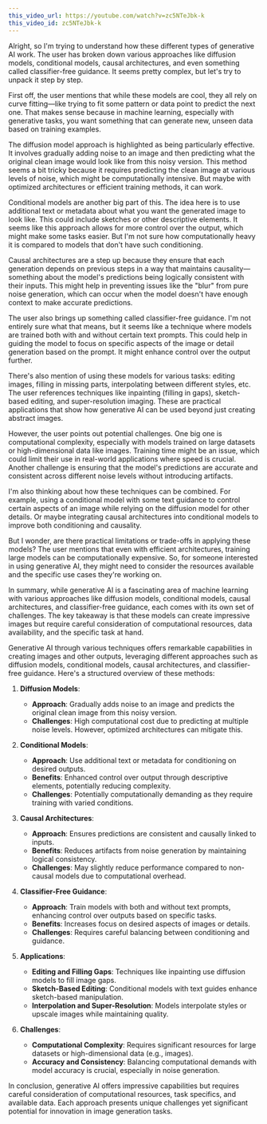 ```yaml
---
this_video_url: https://youtube.com/watch?v=zc5NTeJbk-k
this_video_id: zc5NTeJbk-k
---
```

<think>
Alright, so I'm trying to understand how these different types of generative AI work. The user has broken down various approaches like diffusion models, conditional models, causal architectures, and even something called classifier-free guidance. It seems pretty complex, but let's try to unpack it step by step.

First off, the user mentions that while these models are cool, they all rely on curve fitting—like trying to fit some pattern or data point to predict the next one. That makes sense because in machine learning, especially with generative tasks, you want something that can generate new, unseen data based on training examples.

The diffusion model approach is highlighted as being particularly effective. It involves gradually adding noise to an image and then predicting what the original clean image would look like from this noisy version. This method seems a bit tricky because it requires predicting the clean image at various levels of noise, which might be computationally intensive. But maybe with optimized architectures or efficient training methods, it can work.

Conditional models are another big part of this. The idea here is to use additional text or metadata about what you want the generated image to look like. This could include sketches or other descriptive elements. It seems like this approach allows for more control over the output, which might make some tasks easier. But I'm not sure how computationally heavy it is compared to models that don't have such conditioning.

Causal architectures are a step up because they ensure that each generation depends on previous steps in a way that maintains causality—something about the model's predictions being logically consistent with their inputs. This might help in preventing issues like the "blur" from pure noise generation, which can occur when the model doesn't have enough context to make accurate predictions.

The user also brings up something called classifier-free guidance. I'm not entirely sure what that means, but it seems like a technique where models are trained both with and without certain text prompts. This could help in guiding the model to focus on specific aspects of the image or detail generation based on the prompt. It might enhance control over the output further.

There's also mention of using these models for various tasks: editing images, filling in missing parts, interpolating between different styles, etc. The user references techniques like inpainting (filling in gaps), sketch-based editing, and super-resolution imaging. These are practical applications that show how generative AI can be used beyond just creating abstract images.

However, the user points out potential challenges. One big one is computational complexity, especially with models trained on large datasets or high-dimensional data like images. Training time might be an issue, which could limit their use in real-world applications where speed is crucial. Another challenge is ensuring that the model's predictions are accurate and consistent across different noise levels without introducing artifacts.

I'm also thinking about how these techniques can be combined. For example, using a conditional model with some text guidance to control certain aspects of an image while relying on the diffusion model for other details. Or maybe integrating causal architectures into conditional models to improve both conditioning and causality.

But I wonder, are there practical limitations or trade-offs in applying these models? The user mentions that even with efficient architectures, training large models can be computationally expensive. So, for someone interested in using generative AI, they might need to consider the resources available and the specific use cases they're working on.

In summary, while generative AI is a fascinating area of machine learning with various approaches like diffusion models, conditional models, causal architectures, and classifier-free guidance, each comes with its own set of challenges. The key takeaway is that these models can create impressive images but require careful consideration of computational resources, data availability, and the specific task at hand.
</think>

Generative AI through various techniques offers remarkable capabilities in creating images and other outputs, leveraging different approaches such as diffusion models, conditional models, causal architectures, and classifier-free guidance. Here's a structured overview of these methods:

1. **Diffusion Models**:
   - **Approach**: Gradually adds noise to an image and predicts the original clean image from this noisy version.
   - **Challenges**: High computational cost due to predicting at multiple noise levels. However, optimized architectures can mitigate this.

2. **Conditional Models**:
   - **Approach**: Use additional text or metadata for conditioning on desired outputs.
   - **Benefits**: Enhanced control over output through descriptive elements, potentially reducing complexity.
   - **Challenges**: Potentially computationally demanding as they require training with varied conditions.

3. **Causal Architectures**:
   - **Approach**: Ensures predictions are consistent and causally linked to inputs.
   - **Benefits**: Reduces artifacts from noise generation by maintaining logical consistency.
   - **Challenges**: May slightly reduce performance compared to non-causal models due to computational overhead.

4. **Classifier-Free Guidance**:
   - **Approach**: Train models with both and without text prompts, enhancing control over outputs based on specific tasks.
   - **Benefits**: Increases focus on desired aspects of images or details.
   - **Challenges**: Requires careful balancing between conditioning and guidance.

5. **Applications**:
   - **Editing and Filling Gaps**: Techniques like inpainting use diffusion models to fill image gaps.
   - **Sketch-Based Editing**: Conditional models with text guides enhance sketch-based manipulation.
   - **Interpolation and Super-Resolution**: Models interpolate styles or upscale images while maintaining quality.

6. **Challenges**:
   - **Computational Complexity**: Requires significant resources for large datasets or high-dimensional data (e.g., images).
   - **Accuracy and Consistency**: Balancing computational demands with model accuracy is crucial, especially in noise generation.

In conclusion, generative AI offers impressive capabilities but requires careful consideration of computational resources, task specifics, and available data. Each approach presents unique challenges yet significant potential for innovation in image generation tasks.
